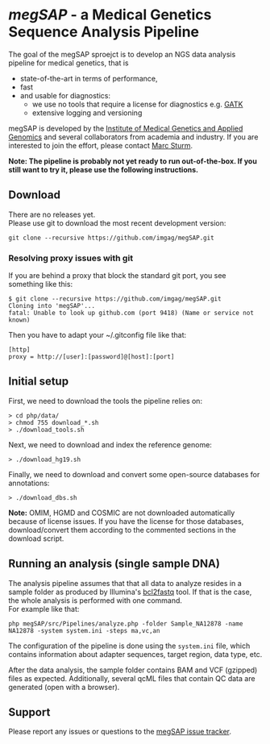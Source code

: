 # *megSAP* - a Medical Genetics Sequence Analysis Pipeline

The goal of the megSAP sproejct is to develop an NGS data analysis pipeline for medical genetics, that is

 * state-of-the-art in terms of performance,
 * fast
 * and usable for diagnostics:
 	* we use no tools that require a license for diagnostics e.g. [GATK](https://software.broadinstitute.org/gatk/)
    * extensive logging and versioning

megSAP is developed by the [Institute of Medical Genetics and Applied Genomics](http://www.uni-tuebingen.de/Klinische_Genetik/start.html) and several collaborators from academia and industry. If you are interested to join the effort, please contact [Marc Sturm](https://github.com/marc-sturm).



**Note: The pipeline is probably not yet ready to run out-of-the-box. If you still want to try it, please use the following instructions.**

## Download

There are no releases yet.  
Please use git to download the most recent development version:

    git clone --recursive https://github.com/imgag/megSAP.git

### Resolving proxy issues with git

If you are behind a proxy that block the standard git port, you see something like this:

    $ git clone --recursive https://github.com/imgag/megSAP.git
    Cloning into 'megSAP'...
    fatal: Unable to look up github.com (port 9418) (Name or service not known)

Then you have to adapt your ~/.gitconfig file like that:

    [http]
    proxy = http://[user]:[password]@[host]:[port]

## Initial setup

First, we need to download the tools the pipeline relies on:

	> cd php/data/
	> chmod 755 download_*.sh
	> ./download_tools.sh

Next, we need to download and index the reference genome:
	
	> ./download_hg19.sh


Finally, we need to download and convert some open-source databases for annotations:

	> ./download_dbs.sh

**Note:** OMIM, HGMD and COSMIC are not downloaded automatically because of license issues. If you have the license for those databases, download/convert them according to the commented sections in the download script.

## Running an analysis (single sample DNA)

The analysis pipeline assumes that that all data to analyze resides in a sample folder as produced by Illumina's [bcl2fastq](http://support.illumina.com/sequencing/sequencing_software/bcl2fastq-conversion-software.html) tool. If that is the case, the whole analysis is performed with one command.  
For example like that:

	php megSAP/src/Pipelines/analyze.php -folder Sample_NA12878 -name NA12878 -system system.ini -steps ma,vc,an

The configuration of the pipeline is done using the `system.ini` file, which contains information about adapter sequences, target region, data type, etc.

After the data analysis, the sample folder contains BAM and VCF (gzipped) files as expected. Additionally, several qcML files that contain QC data are generated (open with a browser).


## Support

Please report any issues or questions to the [megSAP issue 
tracker](https://github.com/marc-sturm/megSAP/issues).

